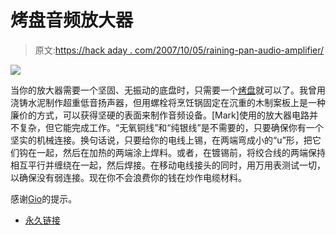 # 烤盘音频放大器

> 原文:[https://hack aday . com/2007/10/05/raining-pan-audio-amplifier/](https://hackaday.com/2007/10/05/roasting-pan-audio-amplifier/)

![](../Images/786669e0f27eaaab4dbba514d19dcef8.png)

当你的放大器需要一个坚固、无振动的底盘时，只需要一个[烤盘](http://diyaudioprojects.com/Chip/Synergy-LM3875-Gainclone/index.htm)就可以了。我曾用浇铸水泥制作超重低音扬声器，但用螺栓将烹饪锅固定在沉重的木制案板上是一种廉价的方式，可以获得坚硬的表面来制作音频设备。[Mark]使用的放大器电路并不复杂，但它能完成工作。“无氧铜线”和“纯银线”是不需要的，只要确保你有一个坚实的机械连接。换句话说，只要给你的电线上锡，在两端弯成小的“u”形，把它们钩在一起，然后在加热的两端涂上焊料。或者，在镀锡前，将绞合线的两端保持相互平行并缠绕在一起，然后焊接。在移动电线接头的同时，用万用表测试一切，以确保没有弱连接。现在你不会浪费你的钱在炒作电缆材料。

感谢[Gio](他似乎也有一些个人的[音频项目](http://diyaudioprojects.com/Tubes/50EH5/50EH5.htm))的提示。

*   [永久链接](http://diyaudioprojects.com/Chip/Synergy-LM3875-Gainclone/index.htm)